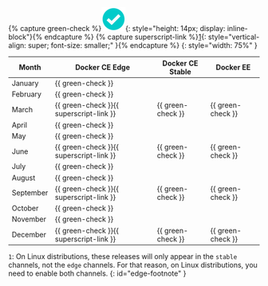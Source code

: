 {% capture green-check %}![yes](/engine/installation/images/green-check.svg){: style="height: 14px; display: inline-block"}{% endcapture %}
{% capture superscript-link %}[1](#edge-footnote){: style="vertical-align: super; font-size: smaller;" }{% endcapture %}
{: style="width: 75%" }

| Month    | Docker CE Edge    | Docker CE Stable  | Docker EE         |
|----------|-------------------|-------------------|-------------------|
| January  | {{ green-check }} |                   |                   |
| February | {{ green-check }} |                   |                   |
| March    | {{ green-check }}{{ superscript-link }}  | {{ green-check }} | {{ green-check }} |
| April    | {{ green-check }} |                   |                   |
| May      | {{ green-check }} |                   |                   |
| June     | {{ green-check }}{{ superscript-link }} | {{ green-check }} | {{ green-check }} |
| July     | {{ green-check }} |                   |                   |
| August   | {{ green-check }} |                   |                   |
| September| {{ green-check }}{{ superscript-link }} | {{ green-check }} | {{ green-check }} |
| October  | {{ green-check }} |                   |                   |
| November | {{ green-check }} |                   |                   |
| December | {{ green-check }}{{ superscript-link }} | {{ green-check }} | {{ green-check }} |

`1`: On Linux distributions, these releases will only appear in the `stable`
     channels, not the `edge` channels. For that reason, on Linux distributions,
     you need to enable both channels.
{: id="edge-footnote" }

